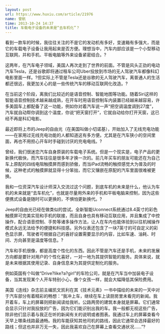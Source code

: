 ```yaml
---
layout: post
url: https://www.huxiu.com/article/21976
name: 曾航
time: 2013-10-24 14:37
title: 车载电子设备的未来是“去车机化”？
---
```

看到一款车的时候，我往往关注的不是它的发动机有多好，变速箱有多强大，而是它的车载电子设备让我用起来是否方便。理想当中，汽车内部应该是一个小型移动互联网，并和手机、平板电脑等外来设备紧密结合。?

这两年，在汽车电子领域，美国人再次走到了世界的前面。不管是风头正劲的电动汽车Tesla，还是谷歌即将通过租车公司Uber投放到市场的无人驾驶汽车都像科幻电影里面一样。?但实际上不管是Tesla还是谷歌的无人驾驶汽车，离普通人的生活都还很远，我更加关心的是一些传统汽车的移动互联网化改造。?

在当前这个阶段，离我们比较近的是语音控制、智能地图等功能。随着Siri这样的智能语音控制技术越来越成熟，在开车时用语音控制车内装置已经越来越容易，许多美国车上都配备了这一功能，例如你对着汽车说一声“把空调温度调到27度”，汽车就自动帮你调到这个温度，你说“把天窗打开”，它就自动给你打开天窗，这已经不再是科幻电影。

最近即将上市的Jeep的自由光（在美国叫做小切诺基），开始加入了无线充电功能——在家用过无线充电功能的人都知道这有多方便。尤其是在汽车狭小的空间里面，再也不用担心开车时手碰到讨厌的充电电线。?

曾经，我们很迷恋汽车自身原装的车载电子系统。但是一个现实是，电子产品的更新换代极快，而汽车往往是很多年才换一次的。前几年买车的朋友可能还在为自己车上原配的四线电阻触摸屏而感到骄傲，而当iPad流畅的触控感觉大为普及的时候，这种老式的触摸屏就显得十分笨拙，而它又镶嵌在原配的汽车里面很难被更换。

我和一位资深汽车设计师深入交流过这个问题，到底车机的未来是什么，他认为车机的未来就是“去车机化”，也就是尽量用外来的手机和平板电脑来控制，因为这些便携式设备是随时可以更换的，不惧怕更新换代。?

Jeep的自由光已经在做类似的尝试。全新智能Uconnect系统通过8.4英寸的彩色触摸屏可完美实现和手机的联接，而且自身也具有移动互联应用，并且集成了中控操作，配合语音控制、手势等诸多操作方法，让人在车内也能体验到以往机械操作模式永远无法给予的便捷和科技感。另外仪表还包含了一块7英寸的可自定义的彩色显示屏，驾驶者可根据自己的喜好设置需要显示的内容，比如车速、油耗、时间、方向甚至是温度等信息。?

汽车和手机很像，都是高度个性化的东西。因此不管是汽车还是手机，未来的发展方向都是要针对用户的个性化喜好，一对一地为其提供智能的服务。具体来说，就是未来根据其使用记录、自身信息来为其提供定制化的服务。

例如英国有个叫做“Drive?like?a?girl”的车险公司，就是在汽车当中加装电子设备，当其发现某个人开车特别小心，像个女孩一样，就会大幅降低其保险费用。

美国《连线》杂志前主编凯文凯利在其《技术元素》一书中描绘的未来的一天中对于汽车部分有着精彩的畅想：“我冲上车，继续在车上读厨房里未看完的新闻。我开着车，车上的屏幕则把新闻读给我听。公路两旁的建筑本身就是屏幕。它们通常会显示只针对我投放的广告，因为它们能识别出我的车。我一般都无视这些广告，除非他们显示着与我正在听的新闻有关的说明或者图表。我通过车上的屏幕查看今天早上哪条线路最通畅。我的车能获知其他司机的路线，因此它通常会选择最好的路线；但这也并非万无一失，因此我喜欢自己在屏幕上查看交通状况……”?

